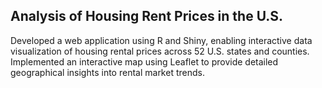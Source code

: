 ## Analysis of Housing Rent Prices in the U.S.

Developed a web application using R and Shiny, enabling interactive data visualization of housing rental prices across 52 U.S. states and counties. Implemented an interactive map using Leaflet to provide detailed geographical insights into rental market trends.

